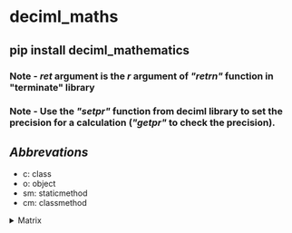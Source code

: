 # deciml_maths

## pip install deciml_mathematics

### Note - *ret* argument is the *r* argument of *"retrn"* function in "terminate" library
### Note - Use the *"setpr"* function from deciml library to set the precision for a calculation (*"getpr"* to check the precision).

## *Abbrevations*
- c: class
- o: object
- sm: staticmethod
- cm: classmethod

<details>
<summary>Matrix</summary>
<p>
<details>
    <summary>matx</summary>
    <p>
    
    **(o) matx**: Object that stores matrix properties

    ```python
    >>> from deciml_maths.matrix import matx
    >>> from deciml.deciml import setpr
    >>> setpr(0)
    >>> matrix = matx([[1,2,3],[2,3,4],[3,4,5],[4,5,6]],True,'w')
    '''
        [[1,2,3],[2,3,4],[3,4,5],[4,5,6]] - 2-D matrix
        True: Check argument types
        'w': wait and exit
    '''
    >>> matrix.pmatx
    matx(
    |'1.0', '2.0', '3.0'|
    |'2.0', '3.0', '4.0'|
    |'3.0', '4.0', '5.0'|
    |'4.0', '5.0', '6.0'|
    )
    ```


    </p>
</details>
<details>
    <summary>matutils</summary>
    <p>
    </p>
</details>
<details>
    <summary>melutils</summary>
    <p>
    </p>
</details>
<details>
    <summary>matstat</summary>
    <p>
    </p>
</details>
</p>
</details>

